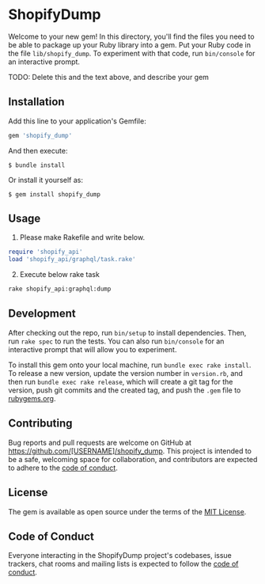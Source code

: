 # ShopifyDump

Welcome to your new gem! In this directory, you'll find the files you need to be able to package up your Ruby library into a gem. Put your Ruby code in the file `lib/shopify_dump`. To experiment with that code, run `bin/console` for an interactive prompt.

TODO: Delete this and the text above, and describe your gem

## Installation

Add this line to your application's Gemfile:

```ruby
gem 'shopify_dump'
```

And then execute:

    $ bundle install

Or install it yourself as:

    $ gem install shopify_dump

## Usage

1. Please make Rakefile and write below.
```ruby
require 'shopify_api'
load 'shopify_api/graphql/task.rake'
```
2. Execute below rake task
```sh
rake shopify_api:graphql:dump
```

## Development

After checking out the repo, run `bin/setup` to install dependencies. Then, run `rake spec` to run the tests. You can also run `bin/console` for an interactive prompt that will allow you to experiment.

To install this gem onto your local machine, run `bundle exec rake install`. To release a new version, update the version number in `version.rb`, and then run `bundle exec rake release`, which will create a git tag for the version, push git commits and the created tag, and push the `.gem` file to [rubygems.org](https://rubygems.org).

## Contributing

Bug reports and pull requests are welcome on GitHub at https://github.com/[USERNAME]/shopify_dump. This project is intended to be a safe, welcoming space for collaboration, and contributors are expected to adhere to the [code of conduct](https://github.com/[USERNAME]/shopify_dump/blob/master/CODE_OF_CONDUCT.md).

## License

The gem is available as open source under the terms of the [MIT License](https://opensource.org/licenses/MIT).

## Code of Conduct

Everyone interacting in the ShopifyDump project's codebases, issue trackers, chat rooms and mailing lists is expected to follow the [code of conduct](https://github.com/[USERNAME]/shopify_dump/blob/master/CODE_OF_CONDUCT.md).
